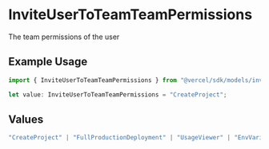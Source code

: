 # InviteUserToTeamTeamPermissions

The team permissions of the user

## Example Usage

```typescript
import { InviteUserToTeamTeamPermissions } from "@vercel/sdk/models/inviteusertoteamop.js";

let value: InviteUserToTeamTeamPermissions = "CreateProject";
```

## Values

```typescript
"CreateProject" | "FullProductionDeployment" | "UsageViewer" | "EnvVariableManager" | "EnvironmentManager" | "V0Builder" | "V0Chatter" | "V0Viewer"
```
